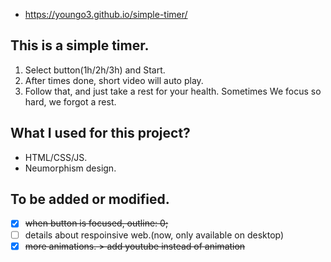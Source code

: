 * https://youngo3.github.io/simple-timer/

## This is a simple timer.
1. Select button(1h/2h/3h) and Start.   
2. After times done, short video will auto play.   
3. Follow that, and just take a rest for your health. Sometimes We focus so hard, we forgot a rest.   

## What I used for this project?
* HTML/CSS/JS.   
* Neumorphism design.     

## To be added or modified.
- [x] ~~when button is focused, outline: 0;~~   
- [ ] details about respoinsive web.(now, only available on desktop)   
- [x] ~~more animations. > add youtube instead of animation~~
